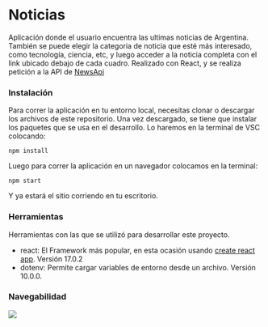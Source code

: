 # Noticias

Aplicación donde el usuario encuentra las ultimas noticias de Argentina. También se puede elegir la categoria de noticia que esté más interesado, como tecnología, ciencia, etc, y luego acceder a la noticia completa con el link ubicado debajo de cada cuadro. Realizado con React, y se realiza petición a la API de [NewsApi](https://newsapi.org/)

### Instalación

Para correr la aplicación en tu entorno local, necesitas clonar o descargar los archivos de este repositorio. Una vez descargado, se tiene que instalar los paquetes que se usa en el desarrollo. Lo haremos en la terminal de VSC colocando:

```
npm install
```

Luego para correr la aplicación en un navegador colocamos en la terminal:

```
npm start
```

Y ya estará el sitio corriendo en tu escritorio.


### Herramientas

Herramientas con las que se utilizó para desarrollar este proyecto.
 - react: El Framework más popular, en esta ocasión usando [create react app](https://create-react-app.dev/). Versión 17.0.2
 - dotenv: Permite cargar variables de entorno desde un archivo. Versión 10.0.0.

 ### Navegabilidad

 ![](public/img/navegabilidad.gif)